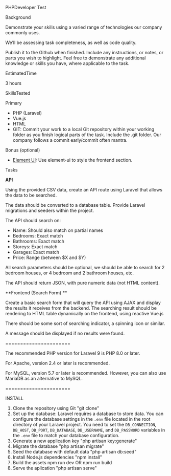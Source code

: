 PHPDeveloper Test

Background

Demonstrate your skills using a varied range of technologies our
company commonly uses.

We’ll be assessing task completeness, as well as code quality.

Publish it to the Github when finished. Include any instructions, or
notes, or parts you wish to highlight. Feel free to demonstrate any
additional knowledge or skills you have, where applicable to the
task.

EstimatedTime

3 hours

SkillsTested

Primary

-   PHP (Laravel)
-   Vue.js
-   HTML
-   GIT: Commit
    your work to a local Git repository within your working folder as
    you finish logical parts of the task. Include the .git folder. Our
    company follows a commit early/commit often mantra.

Bonus (optional)

-   [Element UI](https://element.eleme.io/): Use element-ui to style the frontend section.

Tasks

**API**

Using the provided CSV data, create an API route using Laravel that
allows the data to be searched.

The data should be converted to a database table. Provide Laravel
migrations and seeders within the project.

The API should search on:

-   Name: Should also match on partial
    names
-   Bedrooms: Exact match
-   Bathrooms: Exact match
-   Storeys: Exact match
-   Garages: Exact match
-   Price: Range (between $X and $Y)

All search
parameters should be optional, we should be able to search for 2
bedroom houses, or 4 bedroom and 2 bathroom houses, etc.

The API should
return JSON, with pure numeric data (not HTML content).

**Frontend
(Search Form) **

[]()
Create a basic search form that will query the API using AJAX and
display the results it receives from the backend. The searching
result should be rendering to HTML table dynamically on the frontend,
using reactive Vue.js

There should be some
sort of searching indicator, a spinning icon or similar.

A message should be
displayed if no results were found.

======================

The recommended PHP version for Laravel 9 is PHP 8.0 or later.

For Apache, version 2.4 or later is recommended.

For MySQL, version 5.7 or later is recommended. However, you can also use MariaDB as an alternative to MySQL.

======================

INSTALL

1. Clone the repository using Git "git clone"
2. Set up the database: Laravel requires a database to store data. You can configure the database settings in the `.env` file located in the root directory of your Laravel project. You need to set the `DB_CONNECTION`, `DB_HOST`, `DB_PORT`, `DB_DATABASE`, `DB_USERNAME`, and `DB_PASSWORD` variables in the `.env` file to match your database configuration.
3. Generate a new application key "php artisan key:generate"
4. Migrate the database "php artisan migrate"
5. Seed the database with default data "php artisan db:seed"
6. Install Node.js dependencies "npm install"
7. Build the assets npm run dev OR npm run build
8. Serve the aplication "php artisan serve"
